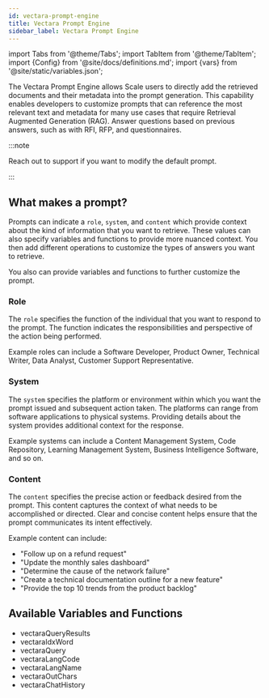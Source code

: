```yaml
---
id: vectara-prompt-engine
title: Vectara Prompt Engine
sidebar_label: Vectara Prompt Engine
---
```


import Tabs from '@theme/Tabs';
import TabItem from '@theme/TabItem';
import {Config} from '@site/docs/definitions.md';
import {vars} from '@site/static/variables.json';

The Vectara Prompt Engine allows Scale users to directly add the retrieved 
documents and their metadata into the prompt generation. This capability 
enables developers to customize prompts that can reference the most relevant 
text and metadata for many use cases that require Retrieval Augmented 
Generation (RAG). Answer questions based on previous answers, such as 
with RFI, RFP, and 
questionnaires.

:::note

Reach out to support if you want to modify the default prompt.

:::

## What makes a prompt?

Prompts can indicate a `role`, `system`, and `content` which provide context 
about the kind of information that you want to retrieve. These values can also 
specify variables and functions to provide more nuanced context. You then add 
different operations to customize the types of answers you want to retrieve.

You also can provide variables and functions to further customize the prompt.

### Role

The `role` specifies the function of the individual that you want to respond 
to the prompt. The function indicates the responsibilities and perspective of 
the action being performed.

Example roles can include a Software Developer, Product Owner, Technical Writer, 
Data Analyst, Customer Support Representative.

### System

The `system` specifies the platform or environment within which you want the 
prompt issued and subsequent action taken. The platforms can range from 
software applications to physical systems. Providing details about the system 
provides additional context for the response.


Example systems can include a Content Management System, Code Repository, 
Learning Management System, Business Intelligence Software, and so on.


### Content

The `content` specifies the precise action or feedback desired from the prompt. 
This content captures the context of what needs to be accomplished or 
directed. Clear and concise content helps ensure that the prompt communicates 
its intent effectively.

Example content can include:

* "Follow up on a refund request"
* "Update the monthly sales dashboard"
* "Determine the cause of the network failure"
* "Create a technical documentation outline for a new feature"
* "Provide the top 10 trends from the product backlog"

## Available Variables and Functions

* vectaraQueryResults
* vectaraIdxWord
* vectaraQuery
* vectaraLangCode
* vectaraLangName
* vectaraOutChars
* vectaraChatHistory
